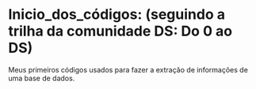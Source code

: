 # Inicio_dos_códigos: (seguindo a trilha da comunidade DS: Do 0 ao DS)
  Meus primeiros códigos usados para fazer a extração de informações de uma base de dados.
